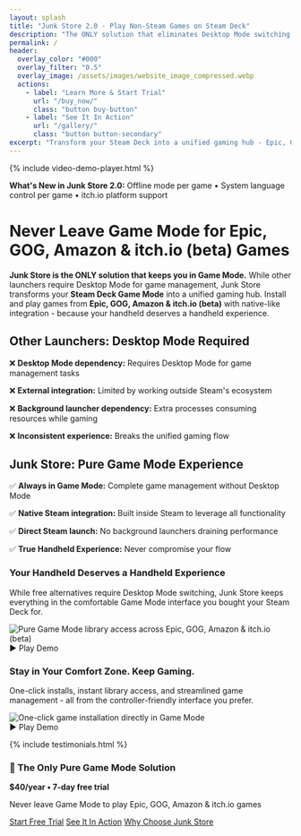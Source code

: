 ```yaml
---
layout: splash
title: "Junk Store 2.0 - Play Non-Steam Games on Steam Deck"
description: "The ONLY solution that eliminates Desktop Mode switching entirely. Play Epic, GOG, Amazon & itch.io (beta) games directly in Steam Deck Game Mode. 7-day trial."
permalink: /
header:
  overlay_color: "#000"
  overlay_filter: "0.5"
  overlay_image: /assets/images/website_image_compressed.webp
  actions:
    - label: "Learn More & Start Trial"
      url: "/buy_now/"
      class: "button buy-button"
    - label: "See It In Action"
      url: "/gallery/"
      class: "button button-secondary"
excerpt: "Transform your Steam Deck into a unified gaming hub - Epic, GOG, Amazon & itch.io (beta) games install and launch as natively as possible"
---
```


{% include video-demo-player.html %}

<div class="whats-new-banner">
  <p><strong>What's New in Junk Store 2.0:</strong> Offline mode per game • System language control per game • itch.io platform support</p>
</div>

<h1>Never Leave Game Mode for Epic, GOG, Amazon & itch.io (beta) Games</h1>

<section class="seo-intro">
  <p><strong>Junk Store is the ONLY solution that keeps you in Game Mode.</strong> While other launchers require Desktop Mode for game management, Junk Store transforms your <strong>Steam Deck Game Mode</strong> into a unified gaming hub. Install and play games from <strong>Epic, GOG, Amazon & itch.io (beta)</strong> with native-like integration - because your handheld deserves a handheld experience.</p>
</section>

<section class="problem-solution">
  <div class="problem-box">
    <h2>Other Launchers: Desktop Mode Required</h2>
    <div class="problem-points">
      <p>❌ <strong>Desktop Mode dependency:</strong> Requires Desktop Mode for game management tasks</p>
      <p>❌ <strong>External integration:</strong> Limited by working outside Steam's ecosystem</p>
      <p>❌ <strong>Background launcher dependency:</strong> Extra processes consuming resources while gaming</p>
      <p>❌ <strong>Inconsistent experience:</strong> Breaks the unified gaming flow</p>
    </div>
  </div>
  <div class="solution-box">
    <h2>Junk Store: Pure Game Mode Experience</h2>
    <div class="solution-points">
      <p>✅ <strong>Always in Game Mode:</strong> Complete game management without Desktop Mode</p>
      <p>✅ <strong>Native Steam integration:</strong> Built inside Steam to leverage all functionality</p>
      <p>✅ <strong>Direct Steam launch:</strong> No background launchers draining performance</p>
      <p>✅ <strong>True Handheld Experience:</strong> Never compromise your flow</p>
    </div>
  </div>
</section>


<section class="screenshot-section">
  <div class="screenshot-box">
    <div class="screenshot-text">
      <h3>Your Handheld Deserves a Handheld Experience</h3>
      <p>While free alternatives require Desktop Mode switching, Junk Store keeps everything in the comfortable Game Mode interface you bought your Steam Deck for.</p>
    </div>
    <div class="video-demo-container" onclick="playDemo(this, '{{ '/assets/images/landing/LibrariesNew.webm' | relative_url }}')">
      <img src="{{ '/assets/images/landing/LibrariesNew-poster.jpg' | relative_url }}" alt="Pure Game Mode library access across Epic, GOG, Amazon & itch.io (beta)" class="demo-poster" loading="lazy">
      <div class="demo-play-btn">
        <span class="play-icon">▶️</span>
        <span class="play-text">Play Demo</span>
      </div>
      <img data-src="{{ '/assets/images/landing/LibrariesNew.gif' | relative_url }}" alt="Pure Game Mode library access across Epic, GOG, Amazon & itch.io (beta)" class="demo-gif" style="display: none;">
    </div>
  </div>
</section>

<section class="screenshot-section">
  <div class="screenshot-box">
   <div class="screenshot-text">
      <h3>Stay in Your Comfort Zone. Keep Gaming.</h3>
      <p>One-click installs, instant library access, and streamlined game management - all from the controller-friendly interface you prefer.</p>
    </div>
    <div class="video-demo-container" onclick="playDemo(this, '{{ '/assets/images/landing/Install.webm' | relative_url }}')">
      <img src="{{ '/assets/images/landing/Install-poster.jpg' | relative_url }}" alt="One-click game installation directly in Game Mode" class="demo-poster" loading="lazy">
      <div class="demo-play-btn">
        <span class="play-icon">▶️</span>
        <span class="play-text">Play Demo</span>
      </div>
      <img data-src="{{ '/assets/images/landing/Install.gif' | relative_url }}" alt="One-click game installation directly in Game Mode" class="demo-gif" style="display: none;">
    </div>
  </div>
</section>


{% include testimonials.html %}

<section class="pricing-highlight">
  <div class="pricing-box">
    <h3>🚀 The Only Pure Game Mode Solution</h3>
    <p class="price-text"><strong>$40/year • 7-day free trial</strong></p>
    <p class="value-text">Never leave Game Mode to play Epic, GOG, Amazon & itch.io games</p>
    <div class="pricing-cta">
      <a href="https://portal.junkstore.xyz" target="_blank" rel="noopener" class="button buy-button" data-event="click" data-category="conversion" data-action="trial_signup" data-label="homepage_pricing">Start Free Trial</a>
      <a href="/gallery/" class="button button-secondary" data-event="click" data-category="engagement" data-action="view_gallery" data-label="homepage_pricing">See It In Action</a>
      <a href="/comparison/" class="button button-secondary button-wide" data-event="click" data-category="engagement" data-action="view_comparison" data-label="homepage_pricing">Why Choose Junk Store</a>
    </div>
  </div>
</section>